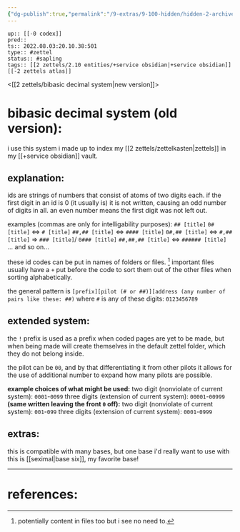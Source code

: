 ```yaml
---
{"dg-publish":true,"permalink":"/9-extras/9-100-hidden/hidden-2-archive/old-bibasic-decimal-system-archived/"}
---
```


```
up:: [[-0 codex]]
pred:: 
ts:: 2022.08.03:20.10.38:501
type:: #zettel
status:: #sapling
tags:: [[2 zettels/2.10 entities/+service obsidian|+service obsidian]] [[-2 zettels atlas]]
```

<[[2 zettels/bibasic decimal system|new version]]>
# bibasic decimal system (old version):

i use this system i made up to index my [[2 zettels/zettelkasten|zettels]] in my [[+service obsidian]] vault.

## explanation:

ids are strings of numbers that consist of atoms of two digits each.
if the first digit in an id is 0 (it usually is) it is not written, causing an odd number of digits in all.
an even number means the first digit was not left out.

examples (commas are only for intelligability purposes):
`## [title]`
`0# [title]` <=> `# [title]`
`##,## [title]` <=> `#### [title]`
`0#,## [title]` <=> `#,## [title]` => `### [title]`/ `0### [title]`
`##,##,## [title]` <=> `###### [title]`
... and so on...

these id codes can be put in names of folders or files. [^1]
important files usually have a `+` put before the code to sort them out of the other files when sorting alphabetically.

the general pattern is `[prefix][pilot (# or ##)][address (any number of pairs like these: ##)`
where `#` is any of these digits: `0123456789`

## extended system:

the `!` prefix is used as a prefix when coded pages are yet to be made, but when being made will create themselves in the default zettel folder, which they do not belong inside.

the pilot can be `00`, and by that differentiating it from other pilots it allows for the use of additional number to expand how many pilots are possible.

**example choices of what might be used:**
two digit  (nonviolate of current system): `0001`-`0099`
three digits (extension of current system): `00001`-`00999`
**(same written leaving the front `0` off):**
two digit  (nonviolate of current system): `001`-`099`
three digits (extension of current system): `0001`-`0999`

## extras:

this is compatible with many bases, but one base i'd really want to use with this is [[seximal|base six]], my favorite base!

____
# references:

[^1]: potentially content in files too but i see no need to.